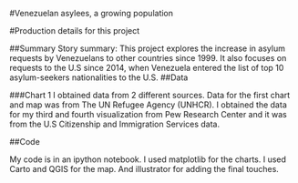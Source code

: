 
#Venezuelan asylees, a growing population
 
#Production details for this project


##Summary
Story summary: This project explores the increase in asylum requests by Venezuelans to other countries since 1999.
It also focuses on requests to the U.S since 2014, when Venezuela entered the list of top 10 asylum-seekers nationalities to the U.S.
##Data

###Chart 1
I obtained data from 2 different sources.
Data for the first chart and map was from The UN Refugee Agency (UNHCR).
I obtained the data for my third and fourth visualization from Pew Research Center and it was from the U.S Citizenship and Immigration Services data.


##Code

My code is in an ipython notebook.
I used matplotlib for the charts.
I used Carto and QGIS for the map.
And illustrator for adding the final touches. 

